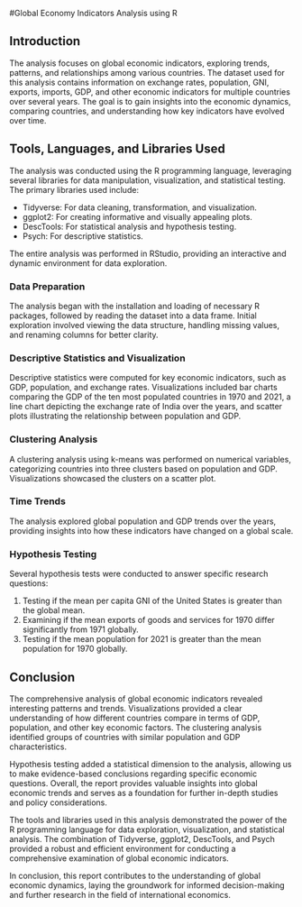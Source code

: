 #Global Economy Indicators Analysis using R

## Introduction
The analysis focuses on global economic indicators, exploring trends, patterns, and relationships among various countries. The dataset used for this analysis contains information on exchange rates, population, GNI, exports, imports, GDP, and other economic indicators for multiple countries over several years. The goal is to gain insights into the economic dynamics, comparing countries, and understanding how key indicators have evolved over time.

## Tools, Languages, and Libraries Used
The analysis was conducted using the R programming language, leveraging several libraries for data manipulation, visualization, and statistical testing. The primary libraries used include:
- Tidyverse: For data cleaning, transformation, and visualization.
- ggplot2: For creating informative and visually appealing plots.
- DescTools: For statistical analysis and hypothesis testing.
- Psych: For descriptive statistics.

The entire analysis was performed in RStudio, providing an interactive and dynamic environment for data exploration.

### Data Preparation
The analysis began with the installation and loading of necessary R packages, followed by reading the dataset into a data frame. Initial exploration involved viewing the data structure, handling missing values, and renaming columns for better clarity.

### Descriptive Statistics and Visualization
Descriptive statistics were computed for key economic indicators, such as GDP, population, and exchange rates. Visualizations included bar charts comparing the GDP of the ten most populated countries in 1970 and 2021, a line chart depicting the exchange rate of India over the years, and scatter plots illustrating the relationship between population and GDP.

### Clustering Analysis
A clustering analysis using k-means was performed on numerical variables, categorizing countries into three clusters based on population and GDP. Visualizations showcased the clusters on a scatter plot.

### Time Trends
The analysis explored global population and GDP trends over the years, providing insights into how these indicators have changed on a global scale.

### Hypothesis Testing
Several hypothesis tests were conducted to answer specific research questions:
1. Testing if the mean per capita GNI of the United States is greater than the global mean.
2. Examining if the mean exports of goods and services for 1970 differ significantly from 1971 globally.
3. Testing if the mean population for 2021 is greater than the mean population for 1970 globally.

## Conclusion
The comprehensive analysis of global economic indicators revealed interesting patterns and trends. Visualizations provided a clear understanding of how different countries compare in terms of GDP, population, and other key economic factors. The clustering analysis identified groups of countries with similar population and GDP characteristics.

Hypothesis testing added a statistical dimension to the analysis, allowing us to make evidence-based conclusions regarding specific economic questions. Overall, the report provides valuable insights into global economic trends and serves as a foundation for further in-depth studies and policy considerations.

The tools and libraries used in this analysis demonstrated the power of the R programming language for data exploration, visualization, and statistical analysis. The combination of Tidyverse, ggplot2, DescTools, and Psych provided a robust and efficient environment for conducting a comprehensive examination of global economic indicators.

In conclusion, this report contributes to the understanding of global economic dynamics, laying the groundwork for informed decision-making and further research in the field of international economics.
